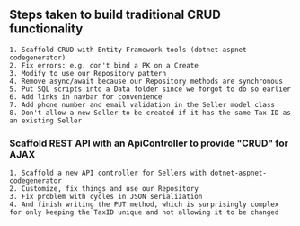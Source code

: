 ﻿## Steps taken to build traditional CRUD functionality

	1. Scaffold CRUD with Entity Framework tools (dotnet-aspnet-codegenerator)
	2. Fix errors: e.g. don't bind a PK on a Create			
	3. Modify to use our Repository pattern		
	4. Remove async/await because our Repository methods are synchronous
	5. Put SQL scripts into a Data folder since we forgot to do so earlier
	6. Add links in navbar for convenience
	7. Add phone number and email validation in the Seller model class		
	8. Don't allow a new Seller to be created if it has the same Tax ID as an existing Seller

### Scaffold REST API with an ApiController to provide "CRUD" for AJAX

	1. Scaffold a new API controller for Sellers with dotnet-aspnet-codegenerator
	2. Customize, fix things and use our Repository
	3. Fix problem with cycles in JSON serialization
	4. And finish writing the PUT method, which is surprisingly complex for only keeping the TaxID unique and not allowing it to be changed